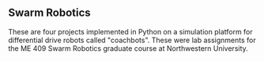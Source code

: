 ## Swarm Robotics

These are four projects implemented in Python on a simulation platform for differential drive robots called "coachbots". These were lab assignments for the ME 409 Swarm Robotics graduate course at Northwestern University.